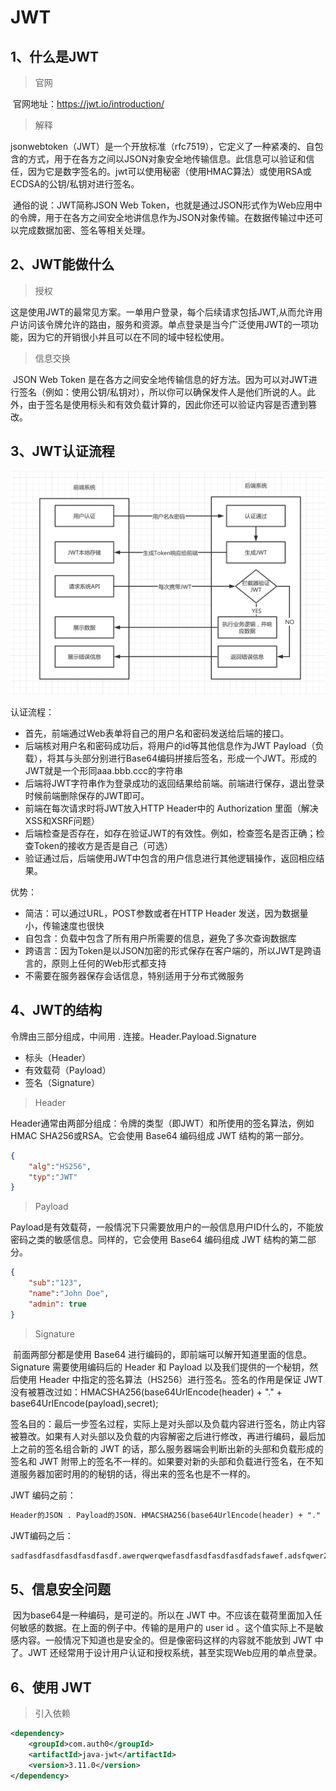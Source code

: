 # JWT



## 1、什么是JWT

>  官网

​		官网地址：https://jwt.io/introduction/

> 解释

​		jsonwebtoken（JWT）是一个开放标准（rfc7519），它定义了一种紧凑的、自包含的方式，用于在各方之间以JSON对象安全地传输信息。此信息可以验证和信任，因为它是数字签名的。jwt可以使用秘密（使用HMAC算法）或使用RSA或ECDSA的公钥/私钥对进行签名。

​		通俗的说：JWT简称JSON Web Token，也就是通过JSON形式作为Web应用中的令牌，用于在各方之间安全地讲信息作为JSON对象传输。在数据传输过中还可以完成数据加密、签名等相关处理。

## 2、JWT能做什么

> 授权

​		这是使用JWT的最常见方案。一单用户登录，每个后续请求包括JWT,从而允许用户访问该令牌允许的路由，服务和资源。单点登录是当今广泛使用JWT的一项功能，因为它的开销很小并且可以在不同的域中轻松使用。		

> 信息交换

​		JSON Web Token 是在各方之间安全地传输信息的好方法。因为可以对JWT进行签名（例如：使用公钥/私钥对），所以你可以确保发件人是他们所说的人。此外，由于签名是使用标头和有效负载计算的，因此你还可以验证内容是否遭到篡改。

## 3、JWT认证流程

![p1](JWT.assets/p1.png)

认证流程：

- 首先，前端通过Web表单将自己的用户名和密码发送给后端的接口。
- 后端核对用户名和密码成功后，将用户的id等其他信息作为JWT Payload（负载），将其与头部分别进行Base64编码拼接后签名，形成一个JWT。形成的JWT就是一个形同aaa.bbb.ccc的字符串
- 后端将JWT字符串作为登录成功的返回结果给前端。前端进行保存，退出登录时候前端删除保存的JWT即可。
- 前端在每次请求时将JWT放入HTTP Header中的 Authorization 里面（解决XSS和XSRF问题）
- 后端检查是否存在，如存在验证JWT的有效性。例如，检查签名是否正确；检查Token的接收方是否是自己（可选）
- 验证通过后，后端使用JWT中包含的用户信息进行其他逻辑操作，返回相应结果。

优势：

- 简洁：可以通过URL，POST参数或者在HTTP Header 发送，因为数据量小，传输速度也很快
- 自包含：负载中包含了所有用户所需要的信息，避免了多次查询数据库
- 跨语言：因为Token是以JSON加密的形式保存在客户端的，所以JWT是跨语言的，原则上任何的Web形式都支持
- 不需要在服务器保存会话信息，特别适用于分布式微服务



## 4、JWT的结构

令牌由三部分组成，中间用 . 连接。Header.Payload.Signature

- 标头（Header）
- 有效载荷（Payload）
- 签名（Signature）

> Header

​		Header通常由两部分组成：令牌的类型（即JWT）和所使用的签名算法，例如HMAC SHA256或RSA。它会使用 Base64 编码组成 JWT 结构的第一部分。

```json
{
    "alg":"HS256",
    "typ":"JWT"
}
```

> Payload

​		Payload是有效载荷，一般情况下只需要放用户的一般信息用户ID什么的，不能放密码之类的敏感信息。同样的，它会使用 Base64 编码组成 JWT 结构的第二部分。

```json
{
    "sub":"123",
    "name":"John Doe",
    "admin": true
}
```

> Signature

​		前面两部分都是使用 Base64 进行编码的，即前端可以解开知道里面的信息。Signature 需要使用编码后的 Header 和 Payload 以及我们提供的一个秘钥，然后使用 Header 中指定的签名算法（HS256）进行签名。签名的作用是保证 JWT 没有被篡改过如：HMACSHA256(base64UrlEncode(header) + "." + base64UrlEncode(payload),secret);

​		签名目的：最后一步签名过程，实际上是对头部以及负载内容进行签名，防止内容被篡改。如果有人对头部以及负载的内容解密之后进行修改，再进行编码，最后加上之前的签名组合新的 JWT 的话，那么服务器端会判断出新的头部和负载形成的签名和 JWT 附带上的签名不一样的。如果要对新的头部和负载进行签名，在不知道服务器加密时用的的秘钥的话，得出来的签名也是不一样的。

JWT 编码之前：

```markdown
Header的JSON . Payload的JSON. HMACSHA256(base64UrlEncode(header) + "." + base64UrlEncode(payload),secret)
```

JWT编码之后：

```markdown
sadfasdfasdfasdfasdfasdf.awerqwerqwefasdfasdfasdfasdfadsfawef.adsfqwer234asdfasdfasdf
```



## 5、信息安全问题

​		因为base64是一种编码，是可逆的。所以在 JWT 中。不应该在载荷里面加入任何敏感的数据。在上面的例子中。传输的是用户的 user id 。这个值实际上不是敏感内容。一般情况下知道也是安全的。但是像密码这样的内容就不能放到 JWT 中了。JWT 还经常用于设计用户认证和授权系统，甚至实现Web应用的单点登录。



## 6、使用 JWT

> 引入依赖

```xml
<dependency>
    <groupId>com.auth0</groupId>
    <artifactId>java-jwt</artifactId>
    <version>3.11.0</version>
</dependency>
```



